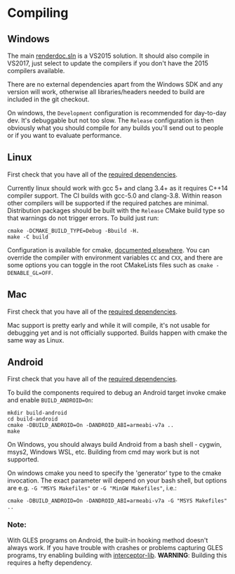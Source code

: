 # Compiling

## Windows

The main [renderdoc.sln](renderdoc.sln) is a VS2015 solution. It should also compile in VS2017, just select to update the compilers if you don't have the 2015 compilers available.

There are no external dependencies apart from the Windows SDK and any version will work, otherwise all libraries/headers needed to build are included in the git checkout.

On windows, the `Development` configuration is recommended for day-to-day dev. It's debuggable but not too slow. The `Release` configuration is then obviously what you should compile for any builds you'll send out to people or if you want to evaluate performance.

## Linux

First check that you have all of the [required dependencies](Dependencies.md#linux).

Currently linux should work with gcc 5+ and clang 3.4+ as it requires C++14 compiler support. The CI builds with gcc-5.0 and clang-3.8. Within reason other compilers will be supported if the required patches are minimal. Distribution packages should be built with the `Release` CMake build type so that warnings do not trigger errors. To build just run:

```
cmake -DCMAKE_BUILD_TYPE=Debug -Bbuild -H.
make -C build
```

Configuration is available for cmake, [documented elsewhere](https://cmake.org/documentation/). You can override the compiler with environment variables `CC` and `CXX`, and there are some options you can toggle in the root CMakeLists files such as `cmake -DENABLE_GL=OFF`.

## Mac

First check that you have all of the [required dependencies](Dependencies.md#mac).

Mac support is pretty early and while it will compile, it's not usable for debugging yet and is not officially supported. Builds happen with cmake the same way as Linux.

## Android

First check that you have all of the [required dependencies](Dependencies.md#android).

To build the components required to debug an Android target invoke cmake and enable `BUILD_ANDROID=On`:

```
mkdir build-android
cd build-android
cmake -DBUILD_ANDROID=On -DANDROID_ABI=armeabi-v7a ..
make
```

On Windows, you should always build Android from a bash shell - cygwin, msys2, Windows WSL, etc. Building from cmd may work but is not supported.

On windows cmake you need to specify the 'generator' type to the cmake invocation. The exact parameter will depend on your bash shell, but options are e.g. `-G "MSYS Makefiles"` or `-G "MinGW Makefiles"`, i.e.:

```
cmake -DBUILD_ANDROID=On -DANDROID_ABI=armeabi-v7a -G "MSYS Makefiles" ..
```

### Note:

With GLES programs on Android, the built-in hooking method doesn't always work. If you have trouble with crashes or problems capturing GLES programs, try enabling building with [interceptor-lib](../../renderdoc/3rdparty/interceptor-lib/README.md). **WARNING**: Building this requires a hefty dependency.

